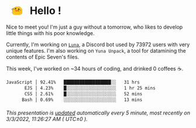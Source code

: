 <h1>   <img src="./spoink.gif" style="vertical-align:middle;" width="30px">   Hello ! </h1>

Nice to meet you! I'm just a guy without a tomorrow, who likes to develop little things with his poor knowledge.

Currently, I'm working on <a href='https://github.com/Asgarrrr/Luna'>`Luna`</a>, a Discord bot used by 73972 users with very unique features. I'm also working on `Yuna Unpack`, a tool for datamining the contents of Epic Seven's files.

This week, I've worked on ~34 hours of coding, and drinked 0 coffees ☕.

```
JavaScript │ 92.41%   ██████████████████░░   31 hrs
       EJS │ 4.23%    █░░░░░░░░░░░░░░░░░░░   1 hr 25 mins
       CSS │ 2.61%    █░░░░░░░░░░░░░░░░░░░   52 mins
      Bash │ 0.69%    ░░░░░░░░░░░░░░░░░░░░   13 mins
```

###### This presentation is [updated](https://github.com/Asgarrrr) automatically every 5 minute, most recently on 3/3/2022, 11:26:27 AM ( UTC±0 ).